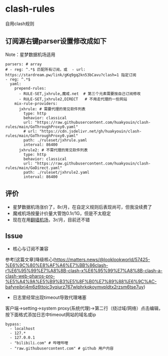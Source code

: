 # clash-rules
自用clash规则


## 订阅源右键parser设置修改成如下

Note：星梦数据机场适用

```
parsers: # array
# - reg: ^.*$ 匹配所有订阅，或  - url: https://stardream.pw/link/gKq9gq2kn53bCavu?clash=1 指定订阅
- reg: ^.*$
  yaml:
    prepend-rules:
      - RULE-SET,jxhrule,魔戒.net  # 第三个元素需要按自己订阅修改
      - RULE-SET,jxhrule2,DIRECT   # 不用走代理的一些网站
    mix-rule-providers:
      jxhrule: # 需要代理的常见软件列表
        type: http
        behavior: classical
        url: "https://raw.githubusercontent.com/huakyouin/clash-rules/main/GoThroughProxy0.yaml"
        # url: "https://cdn.jsdelivr.net/gh/huakyouin/clash-rules/main/GoThroughProxy0.yaml"
        path: ./ruleset/jxhrule.yaml
        interval: 86400
      jxhrule2: # 不需代理的常见软件列表
        type: http
        behavior: classical
        url: "https://raw.githubusercontent.com/huakyouin/clash-rules/main/GoDirect.yaml"
        path: ./ruleset/jxhrule2.yaml
        interval: 86400
```

## 评价
- 星梦数据机场涨价了，8r/月，在自定义规则后表现尚可，但我没续费了
- 魔戒机场按量计价量大管饱0.1r/1G，但是不太稳定
- 现在在用[翻墙机场](https://xn--mest5a943ag8x.net/#/knowledge)，3r/月，目前还不错

## Issue
- 核心与订阅不兼容

参考[这篇文章]降级核心(https://matters.news/@looklookworld/57425-%E6%9C%80%E8%AF%A6%E7%BB%86clash-r%E6%95%99%E7%A8%8B-clash-x%E6%95%99%E7%A8%8B-clash-a-clash-web-pharos-pro-%E5%A4%9A%E5%B9%B3%E5%8F%B0%E7%89%88%E6%9C%AC-bafyreibrj4m6z6ttojc3yqiurz767wlphrkqkoymvpldtx2rzsm6tse7uy)

- 日志里经常出现timeout导致代理堵塞

客户端->setting->system proxy(系统代理)->第二行（绕过域/网络）点击编辑，按下面格式添加日志中timeout网站的域名或ip

```
bypass:
  - localhost
  - 127.*
  - 127.0.0.1
  - "bilibili.com" # 哔哩哔哩
  - "raw.githubusercontent.com" # github 用户内容
```

